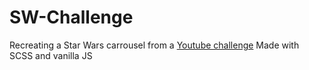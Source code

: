 # SW-Challenge

Recreating a Star Wars carrousel from a [Youtube challenge](https://www.youtube.com/watch?v=Ld97MuYMaQQ)
Made with SCSS and vanilla JS
